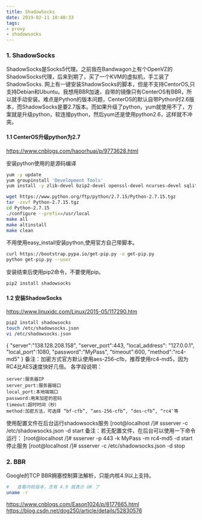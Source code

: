 ```yaml
---
title: ShadowSocks
date: 2019-02-11 18:40:33
tags:
- proxy
- shadowsocks
---
```


### 1. ShadowSocks
ShadowSocks是Socks5代理。之前我在Bandwagon上有个OpenVZ的ShadowSocks代理，后来到期了，买了一个KVM的虚拟机，手工装了ShadowSocks.
网上有一键安装ShadowSocks的脚本，但是不支持CentorOS,只支持Debian和Ubuntu。我想用BBR加速，自带的镜像只有CenterOS有BBR，所以就手动安装。难点是Python的版本问题，CenterOS的默认自带Python时2.6版本，而ShadowSocks是要2.7版本。而如果升级了python，yum就使用不了，方案就是升级python，软连接python，然后yum还是使用python2.6，这样就不冲突。

#### 1.1 CenterOS升级python为2.7
https://www.cnblogs.com/haoorhuai/p/9773628.html

安装python使用的是源码编译
``` bash
yum -y update
yum groupinstall 'Development Tools'
yum install -y zlib-devel bzip2-devel openssl-devel ncurses-devel sqlite-devel readline-devel tk-devel gdbm-devel db4-devel libpcap-devel xz-devel expat-devel

wget https://www.python.org/ftp/python/2.7.15/Python-2.7.15.tgz
tar -zxvf Python-2.7.15.tgz 
cd Python-2.7.15
./configure --prefix=/usr/local
make all
make altinstall
make clean
```

不用使用easy_install安装python,使用官方自己带脚本。
``` bash
curl https://bootstrap.pypa.io/get-pip.py -o get-pip.py
python get-pip.py --user
```

安装结束后使用pip2命令，不要使用pip。
``` bash
pip2 install shadowsocks
```

#### 1.2 安装ShadowSocks
https://www.linuxidc.com/Linux/2015-05/117290.htm

``` bash
pip2 install shadowsocks
touch /etc/shadowsocks.json 
vi /etc/shadowsocks.json 
```
{ 
"server":"138.128.208.158", 
"server_port":443, 
"local_address": "127.0.0.1", 
"local_port":1080, 
"password":"MyPass", 
"timeout":600, 
"method":"rc4-md5"
}
备注：加密方式官方默认使用aes-256-cfb，推荐使用rc4-md5，因为 RC4比AES速度快好几倍。
各字段说明：

    server:服务器IP
    server_port:服务器端口
    local_port:本地端端口
    password:用来加密的密码
    timeout:超时时间（秒）
    method:加密方法，可选择 “bf-cfb”, “aes-256-cfb”, “des-cfb”, “rc4″等

使用配置文件在后台运行shadowsocks服务
[root@localhost /]# ssserver -c /etc/shadowsocks.json -d start
备注：若无配置文件，在后台可以使用一下命令运行：
[root@localhost /]# ssserver -p 443 -k MyPass -m rc4-md5 -d start
停止服务
[root@localhost /]# ssserver -c /etc/shadowsocks.json -d stop

### 2. BBR
Google的TCP BBR拥塞控制算法解析，只能内核4.9以上支持。
``` bash
#   查看内核版本，含有 4.9 就表示 OK 了
uname -r
```
https://www.cnblogs.com/Eason1024/p/8177665.html
https://blog.csdn.net/dog250/article/details/52830576
